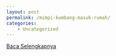 ```yaml
---
layout: post
permalink: /mimpi-kumbang-masuk-rumah/
categories:
    - Uncategorized
---
```


[Baca Selengkapnya](/06)